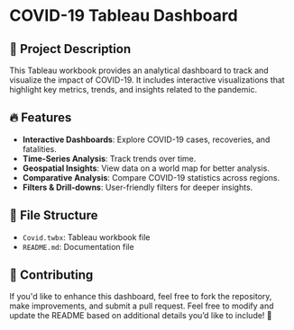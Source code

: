 # COVID-19 Tableau Dashboard

## 📌 Project Description
This Tableau workbook provides an analytical dashboard to track and visualize the impact of COVID-19. It includes interactive visualizations that highlight key metrics, trends, and insights related to the pandemic.

## 🔥 Features
- **Interactive Dashboards**: Explore COVID-19 cases, recoveries, and fatalities.
- **Time-Series Analysis**: Track trends over time.
- **Geospatial Insights**: View data on a world map for better analysis.
- **Comparative Analysis**: Compare COVID-19 statistics across regions.
- **Filters & Drill-downs**: User-friendly filters for deeper insights.

## 📂 File Structure
- `Covid.twbx`: Tableau workbook file
- `README.md`: Documentation file

## 🤝 Contributing
If you'd like to enhance this dashboard, feel free to fork the repository, make improvements, and submit a pull request.
Feel free to modify and update the README based on additional details you’d like to include! 🎯

